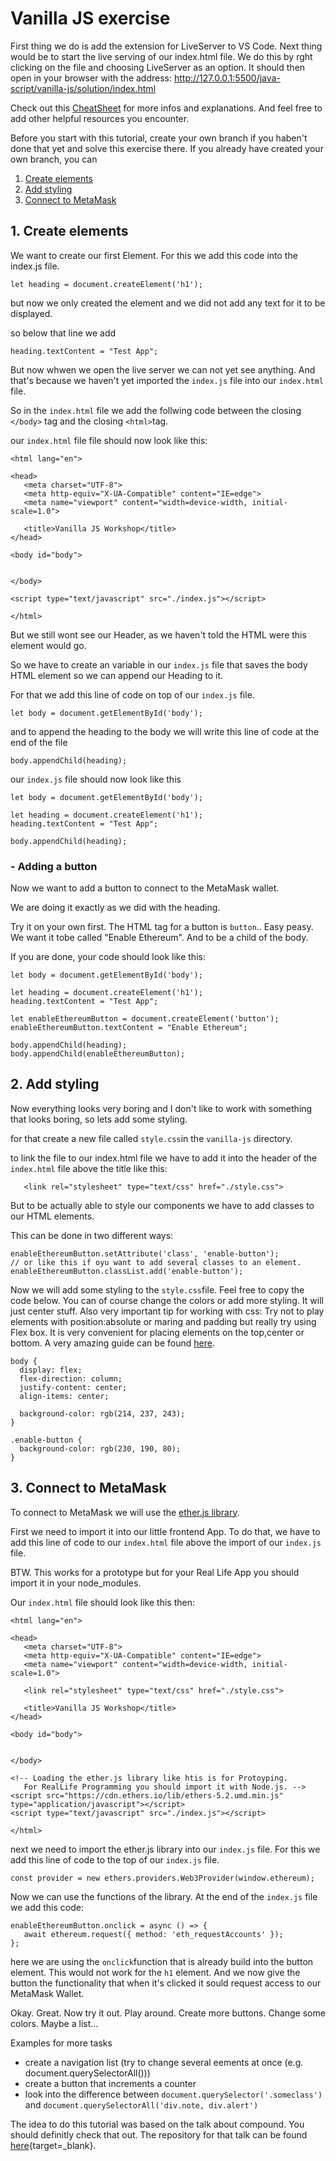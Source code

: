 # Vanilla JS exercise

First thing we do is add the extension for LiveServer to VS Code.
Next thing would be to start the live serving of our index.html file.
We do this by rght clicking on the file and choosing LiveServer as an option. It should then open in your browser with the address: http://127.0.0.1:5500/java-script/vanilla-js/solution/index.html

Check out this [CheatSheet](https://gist.github.com/thegitfather/9c9f1a927cd57df14a59c268f118ce86) for more infos and explanations. And feel free to add other helpful resources you encounter.

Before you start with this tutorial, create your own branch if you haben't done that yet and solve this exercise there. If you already have created your own branch, you can

1. [Create elements](#create-elements)
2. [Add styling](#add-styling)
3. [Connect to MetaMask](#connect-to-metamask)

## 1. Create elements

We want to create our first Element.
For this we add this code into the index.js file.

```
let heading = document.createElement('h1');
```

but now we only created the element and we did not add any text for it to be displayed.

so below that line we add

```
heading.textContent = "Test App";
```

But now whwen we open the live server we can not yet see anything.
And that's because we haven't yet imported the `index.js` file into our `index.html` file.

So in the `index.html` file we add the follwing code between the closing `</body>` tag and the closing `<html>`tag.

our `index.html` file file should now look like this:

```
<html lang="en">

<head>
   <meta charset="UTF-8">
   <meta http-equiv="X-UA-Compatible" content="IE=edge">
   <meta name="viewport" content="width=device-width, initial-scale=1.0">

   <title>Vanilla JS Workshop</title>
</head>

<body id="body">


</body>

<script type="text/javascript" src="./index.js"></script>

</html>
```

But we still wont see our Header, as we haven't told the HTML were this element would go.

So we have to create an variable in our `index.js` file that saves the body HTML element so we can append our Heading to it.

For that we add this line of code on top of our `index.js` file.

```
let body = document.getElementById('body');
```

and to append the heading to the body we will write this line of code at the end of the file

```
body.appendChild(heading);
```

our `index.js` file should now look like this

```
let body = document.getElementById('body');

let heading = document.createElement('h1');
heading.textContent = "Test App";

body.appendChild(heading);
```

### - Adding a button

Now we want to add a button to connect to the MetaMask wallet.

We are doing it exactly as we did with the heading.

Try it on your own first. The HTML tag for a button is `button`.. Easy peasy.
We want it tobe called "Enable Ethereum". And to be a child of the body.

If you are done, your code should look like this:

```
let body = document.getElementById('body');

let heading = document.createElement('h1');
heading.textContent = "Test App";

let enableEthereumButton = document.createElement('button');
enableEthereumButton.textContent = "Enable Ethereum";

body.appendChild(heading);
body.appendChild(enableEthereumButton);
```

## 2. Add styling

Now everything looks very boring and I don't like to work with something that looks boring, so lets add some styling.

for that create a new file called `style.css`in the `vanilla-js` directory.

to link the file to our index.html file we have to add it into the header of the `index.html` file above the title like this:

```
   <link rel="stylesheet" type="text/css" href="./style.css">
```

But to be actually able to style our components we have to add classes to our HTML elements.

This can be done in two different ways:

```
enableEthereumButton.setAttribute('class', 'enable-button');
// or like this if oyu want to add several classes to an element.
enableEthereumButton.classList.add('enable-button');
```

Now we will add some styling to the `style.css`file. Feel free to copy the code below. You can of course change the colors or add more styling.
It will just center stuff. Also very important tip for working with css:
Try not to play elements with position:absolute or maring and padding but really try using Flex box.
It is very convenient for placing elements on the top,center or bottom. A very amazing guide can be found <a href="https://css-tricks.com/snippets/css/a-guide-to-flexbox/" target="_blank">here</a>.

```
body {
  display: flex;
  flex-direction: column;
  justify-content: center;
  align-items: center;

  background-color: rgb(214, 237, 243);
}

.enable-button {
  background-color: rgb(230, 190, 80);
}
```

## 3. Connect to MetaMask

To connect to MetaMask we will use the [ether.js library](https://docs.ethers.io/v5/getting-started/#getting-started--glossary).

First we need to import it into our little frontend App. To do that, we have to add this line of code to our `index.html` file above the import of our `index.js` file.

BTW. This works for a prototype but for your Real Life App you should import it in your node_modules.

Our `index.html` file should look like this then:

```
<html lang="en">

<head>
   <meta charset="UTF-8">
   <meta http-equiv="X-UA-Compatible" content="IE=edge">
   <meta name="viewport" content="width=device-width, initial-scale=1.0">

   <link rel="stylesheet" type="text/css" href="./style.css">

   <title>Vanilla JS Workshop</title>
</head>

<body id="body">


</body>

<!-- Loading the ether.js library like htis is for Protoyping.
   For RealLife Programming you should import it with Node.js. -->
<script src="https://cdn.ethers.io/lib/ethers-5.2.umd.min.js" type="application/javascript"></script>
<script type="text/javascript" src="./index.js"></script>

</html>
```

next we need to import the ether.js library into our `index.js` file. For this we add this line of code to the top of our `index.js` file.

```
const provider = new ethers.providers.Web3Provider(window.ethereum);
```

Now we can use the functions of the library. At the end of the `index.js` file we add this code:

```
enableEthereumButton.onclick = async () => {
   await ethereum.request({ method: 'eth_requestAccounts' });
};
```

here we are using the `onclick`function that is already build into the button element. This would not work for the `h1` element. And we now give the button the functionality that when it's clicked it sould request access to our MetaMask Wallet.

Okay. Great. Now try it out. Play around. Create more buttons. Change some colors. Maybe a list...

Examples for more tasks

- create a navigation list (try to change several eements at once (e.g. document.querySelectorAll()))
- create a button that increments a counter
- look into the difference between `document.querySelector('.someclass')` and `document.querySelectorAll('div.note, div.alert')`

The idea to do this tutorial was based on the talk about compound. You should definitly check that out.
The repository for that talk can be found [here](https://github.com/ajb413/consensys-academy-compound-js){target=\_blank}.
